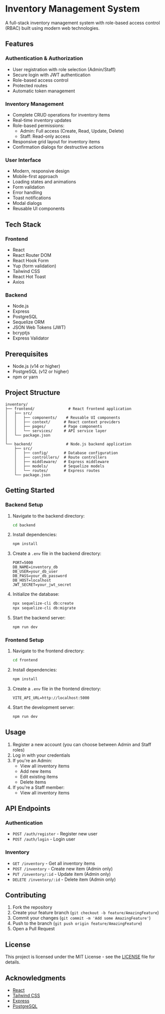 # Inventory Management System

A full-stack inventory management system with role-based access control (RBAC) built using modern web technologies.

## Features

### Authentication & Authorization
- User registration with role selection (Admin/Staff)
- Secure login with JWT authentication
- Role-based access control
- Protected routes
- Automatic token management

### Inventory Management
- Complete CRUD operations for inventory items
- Real-time inventory updates
- Role-based permissions:
  - Admin: Full access (Create, Read, Update, Delete)
  - Staff: Read-only access
- Responsive grid layout for inventory items
- Confirmation dialogs for destructive actions

### User Interface
- Modern, responsive design
- Mobile-first approach
- Loading states and animations
- Form validation
- Error handling
- Toast notifications
- Modal dialogs
- Reusable UI components

## Tech Stack

### Frontend
- React
- React Router DOM
- React Hook Form
- Yup (form validation)
- Tailwind CSS
- React Hot Toast
- Axios

### Backend
- Node.js
- Express
- PostgreSQL
- Sequelize ORM
- JSON Web Tokens (JWT)
- bcryptjs
- Express Validator

## Prerequisites

- Node.js (v14 or higher)
- PostgreSQL (v12 or higher)
- npm or yarn

## Project Structure

```
inventory/
├── frontend/               # React frontend application
│   ├── src/
│   │   ├── components/    # Reusable UI components
│   │   ├── context/      # React context providers
│   │   ├── pages/        # Page components
│   │   └── services/     # API service layer
│   └── package.json
│
└── backend/               # Node.js backend application
    ├── src/
    │   ├── config/       # Database configuration
    │   ├── controllers/  # Route controllers
    │   ├── middleware/   # Express middleware
    │   ├── models/       # Sequelize models
    │   └── routes/       # Express routes
    └── package.json
```

## Getting Started

### Backend Setup

1. Navigate to the backend directory:
   ```bash
   cd backend
   ```

2. Install dependencies:
   ```bash
   npm install
   ```

3. Create a `.env` file in the backend directory:
   ```env
   PORT=5000
   DB_NAME=inventory_db
   DB_USER=your_db_user
   DB_PASS=your_db_password
   DB_HOST=localhost
   JWT_SECRET=your_jwt_secret
   ```

4. Initialize the database:
   ```bash
   npx sequelize-cli db:create
   npx sequelize-cli db:migrate
   ```

5. Start the backend server:
   ```bash
   npm run dev
   ```

### Frontend Setup

1. Navigate to the frontend directory:
   ```bash
   cd frontend
   ```

2. Install dependencies:
   ```bash
   npm install
   ```

3. Create a `.env` file in the frontend directory:
   ```env
   VITE_API_URL=http://localhost:5000
   ```

4. Start the development server:
   ```bash
   npm run dev
   ```

## Usage

1. Register a new account (you can choose between Admin and Staff roles)
2. Log in with your credentials
3. If you're an Admin:
   - View all inventory items
   - Add new items
   - Edit existing items
   - Delete items
4. If you're a Staff member:
   - View all inventory items

## API Endpoints

### Authentication
- `POST /auth/register` - Register new user
- `POST /auth/login` - Login user

### Inventory
- `GET /inventory` - Get all inventory items
- `POST /inventory` - Create new item (Admin only)
- `PUT /inventory/:id` - Update item (Admin only)
- `DELETE /inventory/:id` - Delete item (Admin only)

## Contributing

1. Fork the repository
2. Create your feature branch (`git checkout -b feature/AmazingFeature`)
3. Commit your changes (`git commit -m 'Add some AmazingFeature'`)
4. Push to the branch (`git push origin feature/AmazingFeature`)
5. Open a Pull Request

## License

This project is licensed under the MIT License - see the [LICENSE](LICENSE) file for details.

## Acknowledgments

- [React](https://reactjs.org/)
- [Tailwind CSS](https://tailwindcss.com/)
- [Express](https://expressjs.com/)
- [PostgreSQL](https://www.postgresql.org/) 